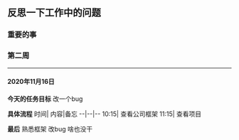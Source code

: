 ## 反思一下工作中的问题

### 重要的事


### 第二周
---
#### 2020年11月16日

**今天的任务目标**
改一个bug

**具体流程**
时间| 内容|备忘
--|--|--
10:15| 查看公司框架
11:15| 查看项目

**最后**
熟悉框架 改bug 啥也没干

